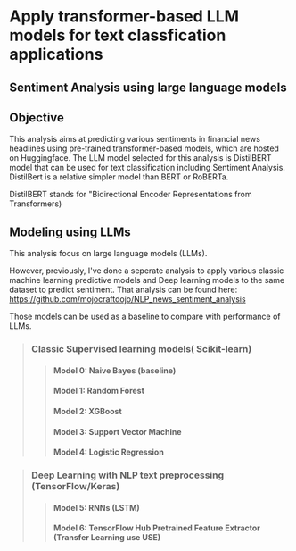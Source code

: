 # **Apply transformer-based LLM models for text classfication applications**


##  Sentiment Analysis using large language models



## Objective

This analysis aims at predicting various sentiments in financial news headlines using pre-trained transformer-based models, which are hosted on Huggingface.
The LLM model selected for this analysis is DistilBERT model that can be used for text classification including Sentiment Analysis. DistilBert is a relative simpler model than BERT or RoBERTa.

DistilBERT stands for "Bidirectional Encoder Representations from Transformers)


## Modeling using LLMs

This analysis focus on large language models (LLMs). 

However, previously, I've done a seperate analysis to apply various classic machine learning predictive models and Deep learning models to the same dataset to predict sentiment. That analysis can be found here: https://github.com/mojocraftdojo/NLP_news_sentiment_analysis


Those models can be used as a baseline to compare with performance of LLMs.

>### **Classic Supervised learning models( Scikit-learn)**
>> #### Model 0: Naive Bayes (baseline)
>> #### Model 1: Random Forest
>> #### Model 2: XGBoost
>> #### Model 3: Support Vector Machine
>> #### Model 4: Logistic Regression

>### **Deep Learning with NLP text preprocessing (TensorFlow/Keras)**
>>#### Model 5: RNNs (LSTM)
>>#### Model 6: TensorFlow Hub Pretrained Feature Extractor (Transfer Learning use USE)

